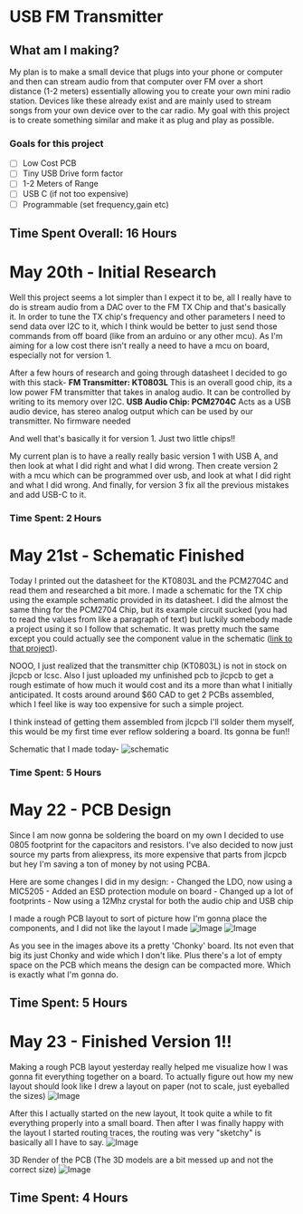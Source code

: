 # USB FM Transmitter

## What am I making?
My plan is to make a small device that plugs into your phone or computer and then can stream audio from that computer over FM over a short distance (1-2 meters) essentially allowing you to create your own mini radio station. Devices like these already exist and are mainly used to stream songs from your own device over to the car radio. My goal with this project is to create something similar and make it as plug and play as possible.
### Goals for this project
- [ ] Low Cost PCB
- [ ] Tiny USB Drive form factor
- [ ] 1-2 Meters of Range
- [ ] USB C (if not too expensive)
- [ ] Programmable (set frequency,gain etc)

## Time Spent Overall: 16 Hours



# May 20th - Initial Research

Well this project seems a lot simpler than I expect it to be, all I really have to do is stream audio from a DAC over to the FM TX Chip and that's basically it. In order to tune the TX chip's frequency and other parameters I need to send data over I2C to it, which I think would be better to just send those commands from off board (like from an arduino or any other mcu). As I'm aiming for a low cost there isn't really a need to have a mcu on board, especially not for version 1.

After a few hours of research and going through datasheet I decided to go with this stack-
**FM Transmitter: KT0803L**
This is an overall good chip, its a low power FM transmitter that takes in analog audio. It can be controlled by writing to its memory over I2C.
**USB Audio Chip: PCM2704C**
Acts as a USB audio device, has stereo analog output which can be used by our transmitter. No firmware needed

And well that's basically it for version 1. Just two little chips!!

My current plan is to have a really really basic version 1 with USB A, and then look at what I did right and what I did wrong. Then create version 2 with a mcu which can be programmed over usb, and look at what I did right and what I did wrong. And finally, for version 3  fix all the previous mistakes and add USB-C to it.

### Time Spent: 2 Hours

# May 21st - Schematic Finished

Today I printed out the datasheet for the KT0803L and the PCM2704C and read them and researched a bit more. I made a schematic for the TX chip using the example schematic provided in its datasheet. I did the almost the same thing for the PCM2704 Chip, but its example circuit sucked (you had to read the values from like a paragraph of text) but luckily somebody made a project using it so I follow that schematic. It was pretty much the same except you could actually see the component value in the schematic ([link to that project](https://electronics-diy.com/electronic_schematic.php?id=841)).

NOOO, I just realized that the transmitter chip (KT0803L) is not in stock on jlcpcb or lcsc. Also I just uploaded my unfinished pcb to jlcpcb to get a rough estimate of how much it would cost and its a more than what I initially anticipated. It costs around around $60 CAD to get 2 PCBs assembled, which I feel like is way too expensive for such a simple project.

I think instead of getting them assembled from jlcpcb I'll solder them myself, this would be my first time ever reflow soldering a board. Its gonna be fun!!

Schematic that I made today-
![schematic](https://hc-cdn.hel1.your-objectstorage.com/s/v3/af83e85940ecb59261206cbf19384f9d2510fa67_image.png)


### Time Spent: 5 Hours

# May 22 - PCB Design

Since I am now gonna be soldering the board on my own I decided to use 0805 footprint for the capacitors and resistors. I've also decided to now just source my parts from aliexpress, its more expensive that parts from jlcpcb but hey I'm saving a ton of money by not using PCBA.

Here are some changes I did in my design:
	- Changed the LDO, now using a MIC5205
	- Added an ESD protection module on board
	- Changed up a lot of footprints
	- Now using a 12Mhz crystal for both the audio chip and USB chip

I made a rough PCB layout to sort of picture how I'm gonna place the components, and I did not like the layout I made
![Image](https://hc-cdn.hel1.your-objectstorage.com/s/v3/5f6482caa5d6faa68402e135db835452918f18ac_image.png)
![Image](https://hc-cdn.hel1.your-objectstorage.com/s/v3/4146999fe2c6774e44338c689e3fc09f248009b6_image.png)

As you see in the images above its a pretty 'Chonky' board. Its not even that big its just Chonky and wide which I don't like. Plus there's a lot of empty space on the PCB which means the design can be compacted more. Which is exactly what I'm gonna do.


## Time Spent: 5 Hours

# May 23 - Finished Version 1!!

Making a rough PCB layout yesterday really helped me visualize how I was gonna fit everything together on a board. To actually figure out how my new layout should look like I drew a layout on paper (not to scale, just eyeballed the sizes)
![Image](https://hc-cdn.hel1.your-objectstorage.com/s/v3/e4038826925e8ae1f74b52d0a3f640805a439b97_20250523_205423.jpg)


After this I actually started on the new layout, It took quite a while to fit everything properly into a small board. Then after I was finally happy with the layout I started routing traces, the routing was very "sketchy" is basically all I have to say.
![Image](https://hc-cdn.hel1.your-objectstorage.com/s/v3/1bd92c12cc6bc86c89e2a5cd88386403effdc91f_image.png)

3D Render of the PCB (The 3D models are a bit messed up and not the correct size)
![Image](https://hc-cdn.hel1.your-objectstorage.com/s/v3/57e2fd79f1e99ef01cc38fb504fde52756f2584d_image.png)

## Time Spent: 4 Hours
